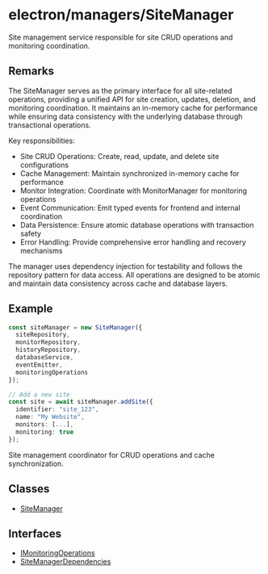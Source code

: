 # electron/managers/SiteManager

Site management service responsible for site CRUD operations and monitoring
coordination.

## Remarks

The SiteManager serves as the primary interface for all site-related
operations, providing a unified API for site creation, updates, deletion, and
monitoring coordination. It maintains an in-memory cache for performance
while ensuring data consistency with the underlying database through
transactional operations.

Key responsibilities:

- Site CRUD Operations: Create, read, update, and delete site configurations
- Cache Management: Maintain synchronized in-memory cache for performance
- Monitor Integration: Coordinate with MonitorManager for monitoring operations
- Event Communication: Emit typed events for frontend and internal coordination
- Data Persistence: Ensure atomic database operations with transaction safety
- Error Handling: Provide comprehensive error handling and recovery mechanisms

The manager uses dependency injection for testability and follows the
repository pattern for data access. All operations are designed to be atomic
and maintain data consistency across cache and database layers.

## Example

```typescript
const siteManager = new SiteManager({
  siteRepository,
  monitorRepository,
  historyRepository,
  databaseService,
  eventEmitter,
  monitoringOperations
});

// Add a new site
const site = await siteManager.addSite({
  identifier: "site_123",
  name: "My Website",
  monitors: [...],
  monitoring: true
});
```

Site management coordinator for CRUD operations and cache synchronization.

## Classes

- [SiteManager](classes/SiteManager.md)

## Interfaces

- [IMonitoringOperations](interfaces/IMonitoringOperations.md)
- [SiteManagerDependencies](interfaces/SiteManagerDependencies.md)
